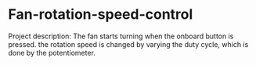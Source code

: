 # Fan-rotation-speed-control
Project description: The fan starts turning when the onboard button is pressed.
the rotation speed is changed by varying the duty cycle, which is done by the potentiometer.
